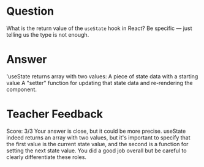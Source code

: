 # Question

What is the return value of the `useState` hook in React? Be specific — just telling us the type is not enough.

# Answer

'useState returns array with two values:
A piece of state data with a starting value
A "setter" function for updating that state data and re-rendering the component.

# Teacher Feedback

Score: 3/3
Your answer is close, but it could be more precise. useState indeed returns an array with two values, but it's important to specify that the first value is the current state value, and the second is a function for setting the next state value. You did a good job overall but be careful to clearly differentiate these roles.
